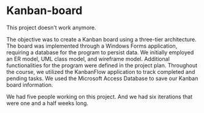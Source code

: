 # Kanban-board
This project doesn't work anymore.

The objective was to create a Kanban board using a three-tier architecture. The board was implemented through a Windows Forms application, requiring a database for the program to persist data. We initially employed an ER model, UML class model, and wireframe model. Additional functionalities for the program were defined in the project plan. Throughout the course, we utilized the KanbanFlow application to track completed and pending tasks. We used the Microsoft Access Database to save our Kanban board information.

We had five people working on this project. And we had six iterations that were one and a half weeks long.
